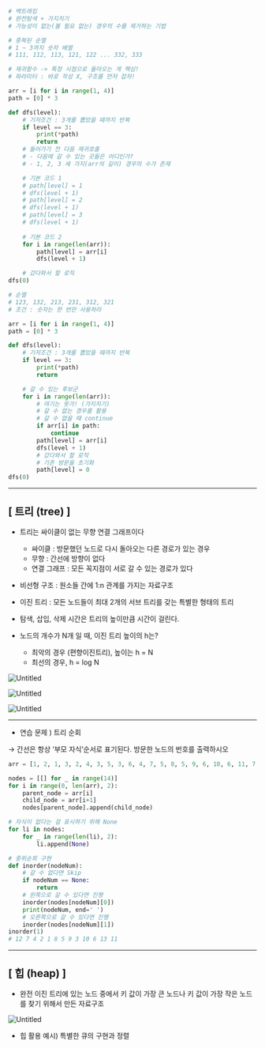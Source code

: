 ```python
# 백트래킹
# 완전탐색 + 가지치기
# 가능성이 없는(볼 필요 없는) 경우의 수를 제거하는 기법
```

```python
# 중복된 순열
# 1 ~ 3까지 숫자 배열
# 111, 112, 113, 121, 122 ... 332, 333

# 재귀함수 -> 특정 시점으로 돌아오는 게 핵심!
# 파라미터 : 바로 작성 X, 구조를 먼저 잡자!

arr = [i for i in range(1, 4)]
path = [0] * 3

def dfs(level):
    # 기저조건 : 3개를 뽑았을 때까지 반복
    if level == 3:
        print(*path)
        return
    # 들어가기 전 다음 재귀호출
    # - 다음에 갈 수 있는 곳들은 어디인가?
    # - 1, 2, 3 세 가지(arr의 길이) 경우의 수가 존재

    # 기본 코드 1
    # path[level] = 1
    # dfs(level + 1)
    # path[level] = 2
    # dfs(level + 1)
    # path[level] = 3
    # dfs(level + 1)
    
    # 기본 코드 2
    for i in range(len(arr)):
        path[level] = arr[i]
        dfs(level + 1)

    # 갔다와서 할 로직
dfs(0)
```

```python
# 순열
# 123, 132, 213, 231, 312, 321
# 조건 : 숫자는 한 번만 사용하라

arr = [i for i in range(1, 4)]
path = [0] * 3

def dfs(level):
    # 기저조건 : 3개를 뽑았을 때까지 반복
    if level == 3:
        print(*path)
        return

    # 갈 수 있는 후보군
    for i in range(len(arr)):
        # 여기는 못가! (가지치기)
        # 갈 수 없는 경우를 활용
        # 갈 수 없을 때 continue
        if arr[i] in path:
            continue
        path[level] = arr[i]
        dfs(level + 1)
        # 갔다와서 할 로직
        # 기존 방문을 초기화
        path[level] = 0
dfs(0)
```

---

## [ 트리 (tree) ]

- 트리는 싸이클이 없는 무향 연결 그래프이다
    - 싸이클 : 방문했던 노드로 다시 돌아오는 다른 경로가 있는 경우
    - 무향 : 간선에 방향이 없다
    - 연결 그래프 : 모든 꼭지점이 서로 갈 수 있는 경로가 있다
- 비선형 구조 : 원소들 간에 1:n 관계를 가지는 자료구조
- 이진 트리 : 모든 노드들이 최대 2개의 서브 트리를 갖는 특별한 형태의 트리
- 탐색, 삽입, 삭제 시간은 트리의 높이만큼 시간이 걸린다.

- 노드의 개수가 N개 일 때, 이진 트리 높이의 h는?
    - 최악의 경우 (편향이진트리), 높이는 h = N
    - 최선의 경우, h = log N

![Untitled](https://prod-files-secure.s3.us-west-2.amazonaws.com/d19f9ad3-44f2-4548-913d-7640fdb34526/91d6e6d1-b67c-4696-81ac-6ca1f9bc0787/Untitled.png)

![Untitled](https://prod-files-secure.s3.us-west-2.amazonaws.com/d19f9ad3-44f2-4548-913d-7640fdb34526/e20a8820-a799-475d-8306-d365c6465665/Untitled.png)

![Untitled](https://prod-files-secure.s3.us-west-2.amazonaws.com/d19f9ad3-44f2-4548-913d-7640fdb34526/dd5dcb6c-05b7-49de-8668-c931beca4670/Untitled.png)

---

- 연습 문제 ) 트리 순회

→ 간선은 항상 ‘부모 자식’순서로 표기된다. 방문한 노드의 번호를 출력하시오

```python
arr = [1, 2, 1, 3, 2, 4, 3, 5, 3, 6, 4, 7, 5, 8, 5, 9, 6, 10, 6, 11, 7, 12, 11, 13]

nodes = [[] for _ in range(14)]
for i in range(0, len(arr), 2):
    parent_node = arr[i]
    child_node = arr[i+1]
    nodes[parent_node].append(child_node)

# 자식이 없다는 걸 표시하기 위해 None
for li in nodes:
    for _ in range(len(li), 2):
        li.append(None)

# 중위순회 구현
def inorder(nodeNum):
    # 갈 수 없다면 Skip
    if nodeNum == None:
        return
    # 왼쪽으로 갈 수 있다면 진행
    inorder(nodes[nodeNum][0])
    print(nodeNum, end=' ')
    # 오른쪽으로 갈 수 있다면 진행
    inorder(nodes[nodeNum][1])
inorder(1)
# 12 7 4 2 1 8 5 9 3 10 6 13 11 
```

---

## [ 힙 (heap) ]

- 완전 이진 트리에 있는 노드 중에서 키 값이 가장 큰 노드나 키 값이 가장 작은 노드를 찾기 위해서 만든 자료구조

![Untitled](https://prod-files-secure.s3.us-west-2.amazonaws.com/d19f9ad3-44f2-4548-913d-7640fdb34526/dbedfc7e-df93-42d2-8343-1b5ae1654be8/Untitled.png)

- 힙 활용 예시) 특별한 큐의 구현과 정렬